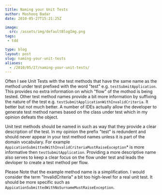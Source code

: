 ```yaml
---
title: Naming your Unit Tests
author: Mashooq Badar
date: 2010-05-27T15:21:25Z

image:
  src: /assets/img/defaultBlogImg.png
tags:
 - tdd

type: blog
layout: post
slug: naming-your-unit-tests
aliases: 
  - /2010/05/27/naming-your-unit-tests/
---
```


Often I see Unit Tests with the test methods that have the same name as the method under test prefixed with the word "test" e.g. `testSubmitApplication`. This provides no extra information on which "flow" of the mothod is being tested. Other test method names provide a bit more information by suffixing the nature of the test e.g. `testSubmitApplicationWithInvalidCriteria`. It better but not much better. A number of IDEs actually allow the developer to generate test method names based on the class under test which in my opinion defeats the object.

Unit test methods should be named in such as way that they provide a clear description of the test. In my opinion the prefix "test" is redundent and should never appear in your test method names unless it is part of the domain vocabulary. For example `AppicationSubmittedWithInvalidCriteriaMustRaiseException`* is more informative then `testSubmitApplication`. Providing a more descriptive name also serves to keep a clear focus on the flow under test and leads the devloper to create a test method per flow.

Please Note that the example method name is a simplification. I would consider the term "InvalidCriteria" a bit too high-level for a real unit test. It should be more specific such as `AppicationSubmittedWithNoSurnameMustRaiseException`.
